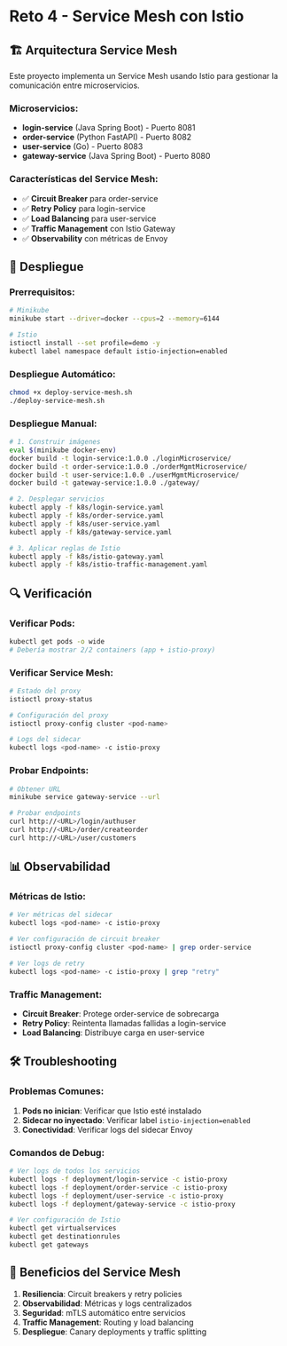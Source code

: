 # Reto 4 - Service Mesh con Istio

## 🏗️ Arquitectura Service Mesh

Este proyecto implementa un Service Mesh usando Istio para gestionar la comunicación entre microservicios.

### **Microservicios:**
- **login-service** (Java Spring Boot) - Puerto 8081
- **order-service** (Python FastAPI) - Puerto 8082  
- **user-service** (Go) - Puerto 8083
- **gateway-service** (Java Spring Boot) - Puerto 8080

### **Características del Service Mesh:**
- ✅ **Circuit Breaker** para order-service
- ✅ **Retry Policy** para login-service
- ✅ **Load Balancing** para user-service
- ✅ **Traffic Management** con Istio Gateway
- ✅ **Observability** con métricas de Envoy

## 🚀 Despliegue

### **Prerrequisitos:**
```bash
# Minikube
minikube start --driver=docker --cpus=2 --memory=6144

# Istio
istioctl install --set profile=demo -y
kubectl label namespace default istio-injection=enabled
```

### **Despliegue Automático:**
```bash
chmod +x deploy-service-mesh.sh
./deploy-service-mesh.sh
```

### **Despliegue Manual:**
```bash
# 1. Construir imágenes
eval $(minikube docker-env)
docker build -t login-service:1.0.0 ./loginMicroservice/
docker build -t order-service:1.0.0 ./orderMgmtMicroservice/
docker build -t user-service:1.0.0 ./userMgmtMicroservice/
docker build -t gateway-service:1.0.0 ./gateway/

# 2. Desplegar servicios
kubectl apply -f k8s/login-service.yaml
kubectl apply -f k8s/order-service.yaml
kubectl apply -f k8s/user-service.yaml
kubectl apply -f k8s/gateway-service.yaml

# 3. Aplicar reglas de Istio
kubectl apply -f k8s/istio-gateway.yaml
kubectl apply -f k8s/istio-traffic-management.yaml
```

## 🔍 Verificación

### **Verificar Pods:**
```bash
kubectl get pods -o wide
# Debería mostrar 2/2 containers (app + istio-proxy)
```

### **Verificar Service Mesh:**
```bash
# Estado del proxy
istioctl proxy-status

# Configuración del proxy
istioctl proxy-config cluster <pod-name>

# Logs del sidecar
kubectl logs <pod-name> -c istio-proxy
```

### **Probar Endpoints:**
```bash
# Obtener URL
minikube service gateway-service --url

# Probar endpoints
curl http://<URL>/login/authuser
curl http://<URL>/order/createorder
curl http://<URL>/user/customers
```

## 📊 Observabilidad

### **Métricas de Istio:**
```bash
# Ver métricas del sidecar
kubectl logs <pod-name> -c istio-proxy

# Ver configuración de circuit breaker
istioctl proxy-config cluster <pod-name> | grep order-service

# Ver logs de retry
kubectl logs <pod-name> -c istio-proxy | grep "retry"
```

### **Traffic Management:**
- **Circuit Breaker**: Protege order-service de sobrecarga
- **Retry Policy**: Reintenta llamadas fallidas a login-service
- **Load Balancing**: Distribuye carga en user-service

## 🛠️ Troubleshooting

### **Problemas Comunes:**
1. **Pods no inician**: Verificar que Istio esté instalado
2. **Sidecar no inyectado**: Verificar label `istio-injection=enabled`
3. **Conectividad**: Verificar logs del sidecar Envoy

### **Comandos de Debug:**
```bash
# Ver logs de todos los servicios
kubectl logs -f deployment/login-service -c istio-proxy
kubectl logs -f deployment/order-service -c istio-proxy
kubectl logs -f deployment/user-service -c istio-proxy
kubectl logs -f deployment/gateway-service -c istio-proxy

# Ver configuración de Istio
kubectl get virtualservices
kubectl get destinationrules
kubectl get gateways
```

## 🎯 Beneficios del Service Mesh

1. **Resiliencia**: Circuit breakers y retry policies
2. **Observabilidad**: Métricas y logs centralizados
3. **Seguridad**: mTLS automático entre servicios
4. **Traffic Management**: Routing y load balancing
5. **Despliegue**: Canary deployments y traffic splitting

